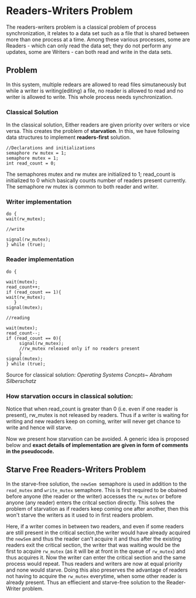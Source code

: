 # Readers-Writers Problem
The readers-writers problem is a classical problem of process synchronization, it relates to a data set such as a file that is shared between more than one process at a time. Among these various processes, some are Readers - which can only read the data set; they do not perform any updates, some are Writers - can both read and write in the data sets.
## Problem
 In this system, multiple redears are allowed to read files simutaneously but while a writer is writing(editing) a file, no reader is allowed to read and no writer is allowed to write. This whole process needs synchronization.

### Classical Solution
 In the classical solution, Either readers are given priority over writers or vice versa. This creates the problem of **starvation**.
 In this, we have following data structures to implement **readers-first** solution.

```
//Declarations and initializations
semaphore rw mutex = 1;
semaphore mutex = 1;
int read_count = 0;
```

The semaphores mutex and rw mutex are initialized to 1; read_count is
initialized to 0 which basically counts number of readers present currently. The semaphore rw mutex is common to both reader and writer. 

### Writer implementation
```
do {
wait(rw_mutex);

//write

signal(rw_mutex);
} while (true);
```

### Reader implementation
```
do { 

wait(mutex);
read_count++;
if (read_count == 1){
wait(rw_mutex);
   }
signal(mutex);

//reading

wait(mutex);
read_count--;
if (read_count == 0){
     signal(rw_mutex);
     //rw_mutex released only if no readers present
     }
signal(mutex);
} while (true);
```

Source for classical solution: _Operating Systems Concpts~ Abraham Silberschatz_

### How starvation occurs in classical solution:
   Notice that when read_count is greater than 0 (i.e. even if one reader is present), rw_mutex is not released by readers. Thus if a writer is waiting for writing and new readers keep on coming, writer will never get chance to write and hence will starve.


 Now we present how starvation can be avoided. A generic idea is proposed below and **exact details of implementation are given in form of comments in the pseudocode.**
 ## Starve Free Readers-Writers Problem

In the starve-free solution, the `newSem `semaphore is used in addition to the `read_mutex` and `write_mutex` semaphore. This is first required to be obained before anyone (the reader or the writer) accesses the `rw_mutex` or before anyone (any reader) enters the critcal section directly. This solves the problem of starvation as if readers keep coming one after another, then this won't starve the writers as it used to in first readers problem.

 Here, if a writer comes in between two readers, and even if some readers are still present in the critical section,the writer would have already acquired the `newSem` and thus the reader can't acquire it and thus after the existing readers exit the critical section, the writer that was waiting would be the first to acquire `rw_mutex` (as it will be at front in the queue of `rw_mutex`) and thus acquires it. Now the writer can enter the critical section and the same process would repeat. Thus readers and writers are now at equal priority and none would starve. Doing this also preserves the advantage of readers not having to acquire the `rw_mutex` everytime, when some other reader is already present. Thus an effiecient and starve-free solution to the Reader-Writer problem.
